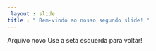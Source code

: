 ```yaml
---
 layout : slide 
title : " Bem-vindo ao nosso segundo slide! "
---
```

Arquivo novo
Use a seta esquerda para voltar!
